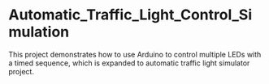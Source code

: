 # Automatic_Traffic_Light_Control_Simulation
 This project demonstrates how to use Arduino to control multiple LEDs with a timed sequence, which is expanded to automatic traffic light simulator project.
